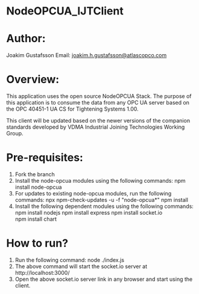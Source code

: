 # NodeOPCUA_IJTClient

# Author:
Joakim Gustafsson
Email: joakim.h.gustafsson@atlascopco.com

# Overview:
This application uses the open source NodeOPCUA Stack. The purpose of this application is to consume the data from any OPC UA server based on the OPC 40451-1 UA CS for Tightening Systems 1.00.

This client will be updated based on the newer versions of the companion standards developed by VDMA Industrial Joining Technologies Working Group. 

# Pre-requisites:
1. Fork the branch
2. Install the node-opcua modules using the following commands:
		npm install node-opcua
3. For updates to existing node-opcua modules, run the following commands:
		npx npm-check-updates -u -f "node-opcua*"
		npm install
4. Install the following dependent modules using the following commands:
		npm install nodejs
		npm install express
		npm install socket.io		
		npm install chart
		
# How to run?

1. Run the following command: node ./index.js
2. The above command will start the socket.io server at http://localhost:3000/
3. Open the above socket.io server link in any browser and start using the client.
